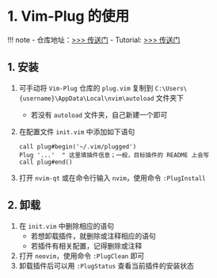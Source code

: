 # 1. Vim-Plug 的使用

!!! note
    - 仓库地址：<a href="https://github.com/junegunn/vim-plug" target="_blank">>>> 传送门</a>
    - Tutorial: <a href="https://github.com/junegunn/vim-plug/wiki/tutorial" target="_blank">>>> 传送门</a>

## 1. 安装

1. 可手动将 `Vim-Plug` 仓库的 `plug.vim` 复制到 `C:\Users\{username}\AppData\Local\nvim\autoload` 文件夹下
    - 若没有 `autoload` 文件夹，自己新建一个即可
2. 在配置文件 `init.vim` 中添加如下语句

    ```
    call plug#begin('~/.vim/plugged')
    Plug '...'  " 这里填插件信息；一般，目标插件的 README 上会写
    call plug#end()
    ```

3. 打开 `nvim-qt` 或在命令行输入 `nvim`，使用命令 `:PlugInstall`

## 2. 卸载

1. 在 `init.vim` 中删除相应的语句
    - 若想卸载插件，就删除或注释相应的语句
    - 若插件有相关配置，记得删除或注释
2. 打开 `neovim`，使用命令 `:PlugClean` 即可
3. 卸载插件后可以用 `:PlugStatus` 查看当前插件的安装状态
